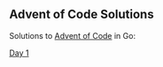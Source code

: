 ## Advent of Code Solutions

Solutions to [Advent of Code](https://adventofcode.com/) in Go:

[Day 1](https://github.com/glokta1/advent-of-code-2024/tree/main/day01)
